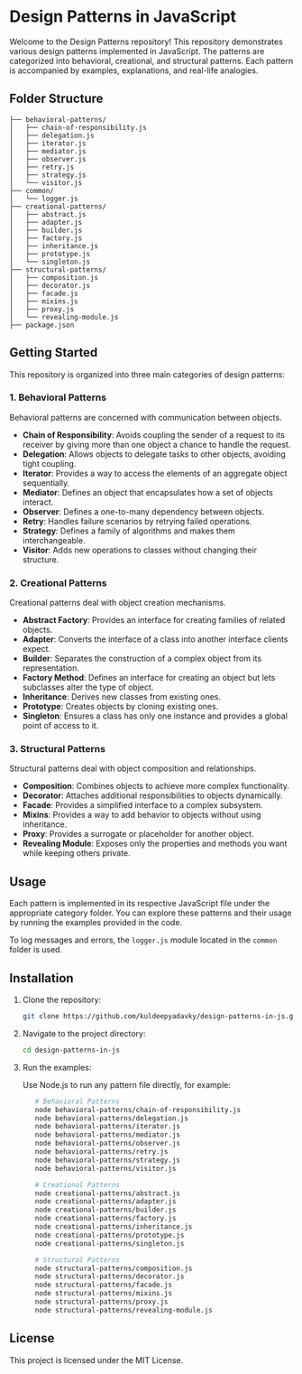 # Design Patterns in JavaScript

Welcome to the Design Patterns repository! This repository demonstrates various design patterns implemented in JavaScript. The patterns are categorized into behavioral, creational, and structural patterns. Each pattern is accompanied by examples, explanations, and real-life analogies.

## Folder Structure

```
├── behavioral-patterns/
│   ├── chain-of-responsibility.js
│   ├── delegation.js
│   ├── iterator.js
│   ├── mediator.js
│   ├── observer.js
│   ├── retry.js
│   ├── strategy.js
│   └── visitor.js
├── common/
│   └── logger.js
├── creational-patterns/
│   ├── abstract.js
│   ├── adapter.js
│   ├── builder.js
│   ├── factory.js
│   ├── inheritance.js
│   ├── prototype.js
│   └── singleton.js
├── structural-patterns/
│   ├── composition.js
│   ├── decorator.js
│   ├── facade.js
│   ├── mixins.js
│   ├── proxy.js
│   └── revealing-module.js
├── package.json
```

## Getting Started

This repository is organized into three main categories of design patterns:

### 1. Behavioral Patterns
Behavioral patterns are concerned with communication between objects.

- **Chain of Responsibility**: Avoids coupling the sender of a request to its receiver by giving more than one object a chance to handle the request.
- **Delegation**: Allows objects to delegate tasks to other objects, avoiding tight coupling.
- **Iterator**: Provides a way to access the elements of an aggregate object sequentially.
- **Mediator**: Defines an object that encapsulates how a set of objects interact.
- **Observer**: Defines a one-to-many dependency between objects.
- **Retry**: Handles failure scenarios by retrying failed operations.
- **Strategy**: Defines a family of algorithms and makes them interchangeable.
- **Visitor**: Adds new operations to classes without changing their structure.

### 2. Creational Patterns
Creational patterns deal with object creation mechanisms.

- **Abstract Factory**: Provides an interface for creating families of related objects.
- **Adapter**: Converts the interface of a class into another interface clients expect.
- **Builder**: Separates the construction of a complex object from its representation.
- **Factory Method**: Defines an interface for creating an object but lets subclasses alter the type of object.
- **Inheritance**: Derives new classes from existing ones.
- **Prototype**: Creates objects by cloning existing ones.
- **Singleton**: Ensures a class has only one instance and provides a global point of access to it.

### 3. Structural Patterns
Structural patterns deal with object composition and relationships.

- **Composition**: Combines objects to achieve more complex functionality.
- **Decorator**: Attaches additional responsibilities to objects dynamically.
- **Facade**: Provides a simplified interface to a complex subsystem.
- **Mixins**: Provides a way to add behavior to objects without using inheritance.
- **Proxy**: Provides a surrogate or placeholder for another object.
- **Revealing Module**: Exposes only the properties and methods you want while keeping others private.

## Usage

Each pattern is implemented in its respective JavaScript file under the appropriate category folder. You can explore these patterns and their usage by running the examples provided in the code.

To log messages and errors, the `logger.js` module located in the `common` folder is used.

## Installation

1. Clone the repository:

   ```bash
   git clone https://github.com/kuldeepyadavky/design-patterns-in-js.git
   ```

2. Navigate to the project directory:

   ```bash
   cd design-patterns-in-js
   ```

3. Run the examples:

   Use Node.js to run any pattern file directly, for example:

   ```bash
      # Behavioral Patterns
      node behavioral-patterns/chain-of-responsibility.js
      node behavioral-patterns/delegation.js
      node behavioral-patterns/iterator.js
      node behavioral-patterns/mediator.js
      node behavioral-patterns/observer.js
      node behavioral-patterns/retry.js
      node behavioral-patterns/strategy.js
      node behavioral-patterns/visitor.js

      # Creational Patterns
      node creational-patterns/abstract.js
      node creational-patterns/adapter.js
      node creational-patterns/builder.js
      node creational-patterns/factory.js
      node creational-patterns/inheritance.js
      node creational-patterns/prototype.js
      node creational-patterns/singleton.js

      # Structural Patterns
      node structural-patterns/composition.js
      node structural-patterns/decorator.js
      node structural-patterns/facade.js
      node structural-patterns/mixins.js
      node structural-patterns/proxy.js
      node structural-patterns/revealing-module.js

   ```

## License

This project is licensed under the MIT License.
